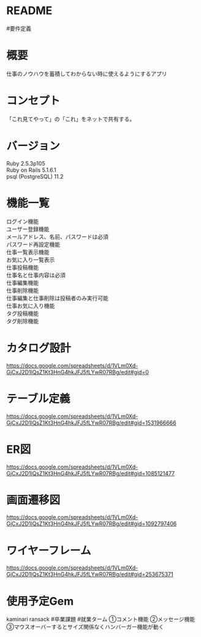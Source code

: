 # README  
#要件定義  
# 概要  
仕事のノウハウを蓄積してわからない時に使えるようにするアプリ  
# コンセプト  
「これ見てやって」の「これ」をネットで共有する。
# バージョン  
Ruby 2.5.3p105  
Ruby on Rails  5.1.6.1  
psql (PostgreSQL) 11.2  
# 機能一覧  
ログイン機能  
ユーザー登録機能  
メールアドレス、名前、パスワードは必須  
パスワード再設定機能  
仕事一覧表示機能  
お気に入り一覧表示  
仕事投稿機能  
仕事名と仕事内容は必須  
仕事編集機能  
仕事削除機能  
仕事編集と仕事削除は投稿者のみ実行可能  
仕事お気に入り機能  
タグ投稿機能  
タグ削除機能  
# カタログ設計  
<https://docs.google.com/spreadsheets/d/1VLm0Xd-GjCxJ2D1lQsZ1Kt3HnG4hkJFJ5fLYwR07RBg/edit#gid=0>
# テーブル定義  
<https://docs.google.com/spreadsheets/d/1VLm0Xd-GjCxJ2D1lQsZ1Kt3HnG4hkJFJ5fLYwR07RBg/edit#gid=1531966666>
# ER図  
<https://docs.google.com/spreadsheets/d/1VLm0Xd-GjCxJ2D1lQsZ1Kt3HnG4hkJFJ5fLYwR07RBg/edit#gid=1085121477>
# 画面遷移図  
<https://docs.google.com/spreadsheets/d/1VLm0Xd-GjCxJ2D1lQsZ1Kt3HnG4hkJFJ5fLYwR07RBg/edit#gid=1092797406>
# ワイヤーフレーム  
<https://docs.google.com/spreadsheets/d/1VLm0Xd-GjCxJ2D1lQsZ1Kt3HnG4hkJFJ5fLYwR07RBg/edit#gid=253675371>
# 使用予定Gem  
kaminari
ransack
#卒業課題
#就業ターム
①コメント機能
②メッセージ機能
③マウスオーバーするとサイズ関係なくハンバーガー機能が動く
